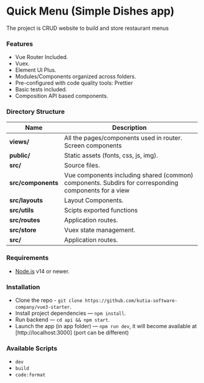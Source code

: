 # Quick Menu (Simple Dishes app)

The project is  CRUD website to build and store restaurant menus

### Features

- Vue Router Included.
- Vuex.
- Element UI Plus.
- Modules/Components organized across folders.
- Pre-configured with code quality tools: Prettier
- Basic tests included.
- Composition API based components.

### Directory Structure

| Name                              | Description |
| --------------------------------- | ----------- |
| **views/**                         | All the pages/components used in router. Screen components |
| **public/**                       | Static assets (fonts, css, js, img). |
| **src/**                          | Source files. |
| **src/components**                | Vue components including shared (common) components. Subdirs for corresponding components for a view |
| **src/layouts**                   | Layout Components. |
| **src/utils**                     | Scipts exported functions |
| **src/routes**                    | Application routes. |
| **src/store**                     | Vuex state management. |
| **src/**                    | Application routes. |


### Requirements

- [Node.js](https://nodejs.org/) v14 or newer.

### Installation

- Clone the repo - `git clone https://github.com/kutia-software-company/vue3-starter`.
- Install project dependencies — `npm install`.
- Run backend — `cd api && npm start`.
- Launch the app (in app folder) — `npm run dev`, it will become available at [http://localhost:3000] (port can be different)

### Available Scripts

- `dev`
- `build`
- `code:format`
